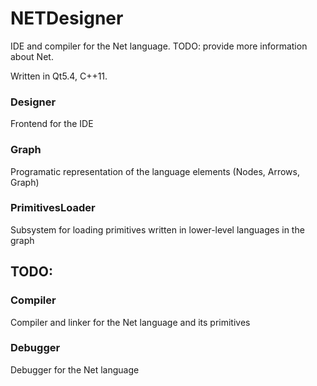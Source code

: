 # NETDesigner

IDE and compiler for the Net language.
TODO: provide more information about Net.

Written in Qt5.4, C++11.

### Designer
Frontend for the IDE

### Graph 
Programatic representation of the language elements (Nodes, Arrows, Graph)

### PrimitivesLoader
Subsystem for loading primitives written in lower-level languages in the graph

## TODO:

### Compiler
Compiler and linker for the Net language and its primitives

### Debugger
Debugger for the Net language

